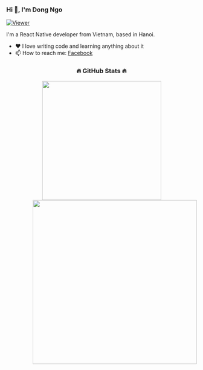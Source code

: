 ### Hi 👋, I'm Dong Ngo

[![Viewer](https://komarev.com/ghpvc/?username=andyngojs&color=1A8FE3&style=flat)](https://github.com/andyngojs)

I'm a React Native developer from Vietnam, based in Hanoi.

<!-- - 🔭 I’m currently working at <a href="https://github.com/dobeeteam">DOBEETEAM</a> -->
- ❤️ I love writing code and learning anything about it
- 📫 How to reach me: [Facebook](https://fb.com/)

<!--
### Technologies and Tools
![Javascript Logo](https://img.shields.io/badge/JavaScript-282C34?logo=javascript&logoColor=F7DF1E&style=flat)
![Typescript Logo](https://img.shields.io/badge/TypeScript-282C34?logo=typescript&logoColor=3178C6&style=flat)
![React Logo](https://img.shields.io/badge/React-282C34?logo=react&logoColor=61DAFB&style=flat)
![Redux logo](https://img.shields.io/badge/Redux-282C34?logo=redux&logoColor=764ABC&style=flat)
![Nodejs logo](https://img.shields.io/badge/Node.js-282C34?logo=node.js&logoColor=00F200&style=flat)
![Express logo](https://img.shields.io/badge/Express-282C34?logo=express&logoColor=FFFFFF&style=flat)
![MongoDB logo](https://img.shields.io/badge/MongoDB-282C34?logo=mongodb&logoColor=47A248&style=flat)
![HTML logo](https://img.shields.io/badge/HTML5-282C34?logo=html5&logoColor=E34F26&style=flat)
![CSS logo](https://img.shields.io/badge/CSS3-282C34?logo=css3&logoColor=1572B6&style=flat)
![SASS logo](https://img.shields.io/badge/Sass-282C34?logo=sass&logoColor=CC6699&style=flat)
![Git logo](https://img.shields.io/badge/git-282C34?logo=git&logoColor=F05032&style=flat)
![VSCode logo](https://img.shields.io/badge/VS%20Code-282C34?logo=visual-studio-code&logoColor=007ACC&style=flat)
![Firebase logo](https://img.shields.io/badge/Firebase-282C34?logo=firebase&logoColor=FFCA28&style=flat)
-->

<h3 align="center">🔥 GitHub Stats 🔥</h3>
<div align="center">
    <a href="#" title="Andyngojs">
        <img width="315" align="center" src="https://github-readme-stats.vercel.app/api/top-langs/?username=andyngojs&layout=compact&show_icons=true&langs_count=8&hide_border=true&hide=less,powershell,Ruby,Objective-C,Objective-C%2b%2b,Starlark" />
    </a>
    <a href="#" title="Andyngojs">
        <img align="right" width="434" src="https://github-readme-stats.vercel.app/api?username=andyngojs&show_icons=true&hide_border=true" />
    </a>
</div>

